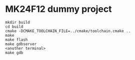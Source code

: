 # MK24F12 dummy project

	mkdir build
	cd build
	cmake -DCMAKE_TOOLCHAIN_FILE=../cmake/toolchain.cmake ..
	make
	make flash
	make gdbserver
	<another terminal>
	make gdb

